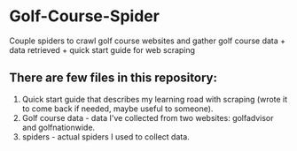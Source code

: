 # Golf-Course-Spider
Couple spiders to crawl golf course websites and gather golf course data + data retrieved + quick start guide for web scraping

## There are few files in this repository:
1. Quick start guide that describes my learning road with scraping (wrote it to come back if needed, maybe useful to someone).
2. Golf course data - data I've collected from two websites: golfadvisor and golfnationwide.
3. spiders - actual spiders I used to collect data.
